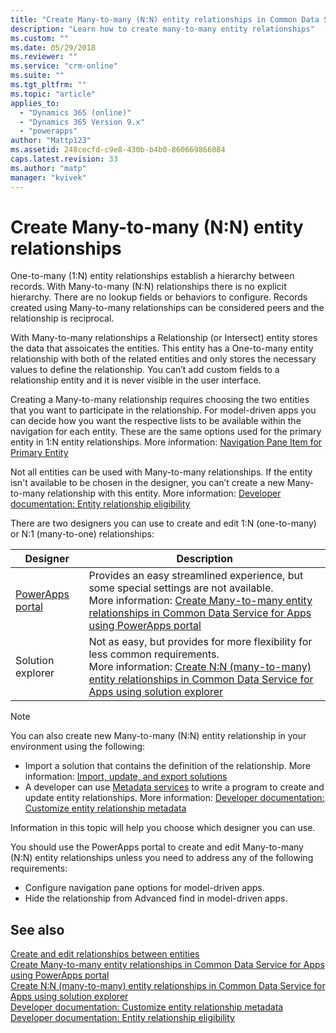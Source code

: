```yaml
---
title: "Create Many-to-many (N:N) entity relationships in Common Data Service for Apps | MicrosoftDocs"
description: "Learn how to create many-to-many entity relationships"
ms.custom: ""
ms.date: 05/29/2018
ms.reviewer: ""
ms.service: "crm-online"
ms.suite: ""
ms.tgt_pltfrm: ""
ms.topic: "article"
applies_to: 
  - "Dynamics 365 (online)"
  - "Dynamics 365 Version 9.x"
  - "powerapps"
author: "Mattp123"
ms.assetid: 248cecfd-c9e8-430b-b4b0-860669866084
caps.latest.revision: 33
ms.author: "matp"
manager: "kvivek"
---
```

# Create Many-to-many (N:N) entity relationships

One-to-many (1:N) entity relationships establish a hierarchy between records. With Many-to-many (N:N) relationships there is no explicit hierarchy. There are no lookup fields or behaviors to configure. Records created using Many-to-many relationships can be considered peers and the relationship is reciprocal.  
  
With Many-to-many relationships a Relationship (or Intersect) entity stores the data that assoicates the entities. This entity has a One-to-many entity relationship with both of the related entities and only stores the necessary values to define the relationship. You can’t add custom fields to a relationship entity and it is never visible in the user interface. 
  
Creating a Many-to-many relationship requires choosing the two entities that you want to participate in the relationship. For model-driven apps you can decide how you want the respective lists to be available within the navigation for each entity. These are the same options used for the primary entity in 1:N entity relationships. More information:  [Navigation Pane Item for Primary Entity](create-edit-1n-relationships-solution-explorer.md#navigation-pane-item-for-primary-entity)
  
Not all entities can be used with Many-to-many relationships. If the entity isn't available to be chosen in the designer, you can’t create a new Many-to-many relationship with this entity. More information: [Developer documentation: Entity relationship eligibility](https://docs.microsoft.com/dynamics365/customer-engagement/developer/entity-relationship-eligibility)

There are two designers you can use to create and edit 1:N (one-to-many) or N:1 (many-to-one) relationships:

|Designer| Description|
|--|--|
|[PowerApps portal](https://web.powerapps.com/?utm_source=padocs&utm_medium=linkinadoc&utm_campaign=referralsfromdoc)|Provides an easy streamlined experience, but some special settings are not available.<br />More information: [Create Many-to-many entity relationships in Common Data Service for Apps using PowerApps portal](create-edit-nn-relationships-portal.md)|
|Solution explorer|Not as easy, but provides for more flexibility for less common requirements.<br />More information: [Create N:N (many-to-many) entity relationships in Common Data Service for Apps using solution explorer](create-edit-nn-relationships-solution-explorer.md) |

> [!NOTE]
> You can also create new Many-to-many (N:N) entity relationship in your environment using the following:
> - Import a solution that contains the definition of the relationship. More information: [Import, update, and export solutions](import-update-export-solutions.md)
> - A developer can use [Metadata services](../../developer/common-data-service/use-web-services.md#metadata-services) to write a program to create and update entity relationships. More information: [Developer documentation: Customize entity relationship metadata](https://docs.microsoft.com/dynamics365/customer-engagement/developer/customize-entity-relationship-metadata)

Information in this topic will help you choose which designer you can use. 

You should use the PowerApps portal to create and edit Many-to-many (N:N) entity relationships unless you need to address any of the following requirements:

- Configure navigation pane options for model-driven apps.
- Hide the relationship from Advanced find in model-driven apps.

## See also

[Create and edit relationships between entities](create-edit-entity-relationships.md)<br />
[Create Many-to-many entity relationships in Common Data Service for Apps using PowerApps portal](create-edit-nn-relationships-portal.md)<br />
[Create N:N (many-to-many) entity relationships in Common Data Service for Apps using solution explorer](create-edit-nn-relationships-solution-explorer.md)<br />
[Developer documentation: Customize entity relationship metadata](https://docs.microsoft.com/dynamics365/customer-engagement/developer/customize-entity-relationship-metadata)<br />
[Developer documentation: Entity relationship eligibility](https://docs.microsoft.com/dynamics365/customer-engagement/developer/entity-relationship-eligibility)